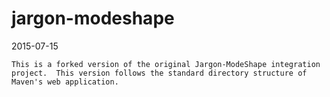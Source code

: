 jargon-modeshape
================
2015-07-15

    This is a forked version of the original Jargon-ModeShape integration project.  This version follows the standard directory structure of Maven's web application.
